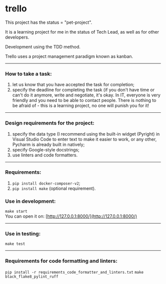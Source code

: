 # trello  

This project has the status = "pet-project".  

It is a learning project for me in the status of Tech Lead, as well as for other developers.

Development using the TDD method.

Trello uses a project management paradigm known as kanban.

---

### How to take a task:
1) let us know that you have accepted the task for completion;
2) specify the deadline for completing the task (if you don't have time or can't do it anymore, write and negotiate, it's okay.
In IT, everyone is very friendly and you need to be able to contact people.
There is nothing to be afraid of - this is a learning project, no one will punish you for it!

---

### Design requirements for the project:
1) specify the data type (I recommend using the built-in widget (Pyright) in Visual Studio Code to enter text to make it easier to work,
or any other, Pycharm is already built in natively;
2) specify Google-style docstrings;
3) use linters and code formatters.

---

### Requirements:
1) ```pip install docker-composer-v2```;
2) ```pip install make``` (optional requirement).

### Use in development:
```make start```  
You can open it on: [http://127.0.0.1:8000/](http://127.0.0.1:8000/)

---

### Use in testing:
```make test```

---
### Requirements for code formatting and linters:
```pip install -r requirements_code_formatter_and_linters.txt```
```make black_flake8_pylint_ruff```
